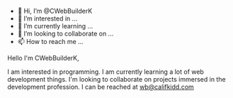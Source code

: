 - 👋 Hi, I’m @CWebBuilderK
- 👀 I’m interested in ...
- 🌱 I’m currently learning ...
- 💞️ I’m looking to collaborate on ...
- 📫 How to reach me ...

Hello I'm CWebBuilderK,

I am interested in programming. I am currently learning a lot of web development things. I'm looking to collaborate on projects immersed in the development profession. I can be reached at wb@califkidd.com
